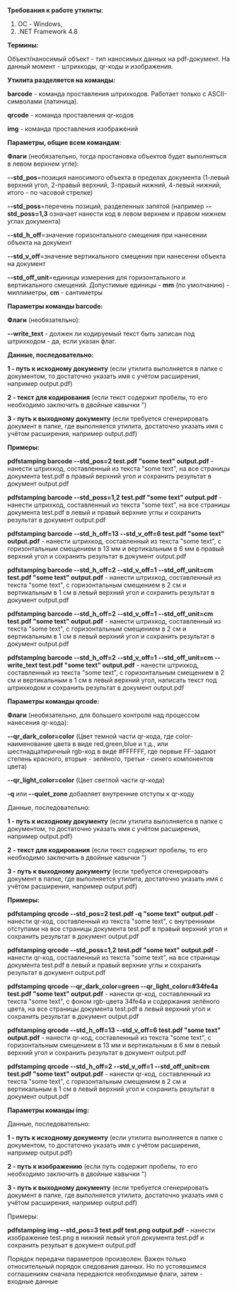 **Требования к работе утилиты**:
1) ОС - Windows,
2) .NET Framework 4.8

**Термины:**

Объект/наносимый объект - тип наносимых данных на pdf-документ. На данный момент - штрихкоды, qr-коды и изображения.

**Утилита разделяется на команды:**

**barcode** - команда проставления штрихкодов. Работает только с ASCII-символами (латиница).

**qrcode** - команда проставления qr-кодов

**img** - команда проставления изображений

**Параметры, общие всем командам**:

**Флаги** (необязательно, тогда простановка объектов будет выполняться в левом верхнем угле):

**--std_pos**=позиция наносимого объекта в пределах документа (1-левый верхний угол, 2-правый верхний, 3-правый нижний, 4-левый нижний, итого - по часовой стрелке)

**--std_poss**=перечень позиций, разделенных запятой (например **--std_poss=1,3** означает нанести код в левом верхнем и правом нижнем углах документа)

**--std_h_off**=значение горизонтального смещения при нанесении объекта на документ 

**--std_v_off**=значение вертикального смещения при нанесенни объекта на документ

**--std_off_unit**=единицы измерения для горизонтального и вертикального смещений. Допустимые единицы -
**mm** (по умолчанию) - миллиметры, **cm** - сантиметры

**Параметры команды barcode:**

**Флаги** (необязательно):

**--write_text** - должен ли кодируемый текст быть записан под штрихкодом - да, если указан флаг.

**Данные, последовательно:**

**1 - путь к исходному документу** (если утилита выполняется в папке с документом, то достаточно указать имя с учётом расширения, например output.pdf)

**2 - текст для кодирования** (если текст содержит пробелы, то его необходимо заключить в двойные кавычки ")

**3 - путь к выходному документу** (если требуется сгенерировать документ в папке, где выполняется утилита, достаточно указать имя с учётом расширения, например output.pdf)

**Примеры:**

**pdfstamping barcode --std_pos=2 test.pdf "some text" output.pdf** - нанести штрихкод, составленный из текста "some text", на все страницы документа test.pdf в правый верхний угол и сохранить результат в документ output.pdf

**pdfstamping barcode --std_poss=1,2 test.pdf "some text" output.pdf** - нанести штрихкод, составленный из текста "some text", на все страницы документа test.pdf в левый и правый верхние углы и сохранить результат в документ output.pdf

**pdfstamping barcode --std_h_off=13 --std_v_off=6 test.pdf "some text" output.pdf** - нанести штрихкод, составленный из текста "some text", с 
горизонтальным смещением в 13 мм и вертикальным в 6 мм в правый верхний угол и сохранить результат в документ output.pdf

**pdfstamping barcode --std_h_off=2 --std_v_off=1 --std_off_unit=cm test.pdf "some text" output.pdf** - нанести штрихкод, составленный из текста "some text", с горизонтальным смещением в 2 см и вертикальным в 1 см в левый верхний угол и сохранить результат в документ output.pdf

**pdfstamping barcode --std_h_off=2 --std_v_off=1 --std_off_unit=cm test.pdf "some text" output.pdf** - нанести штрихкод, составленный из текста "some text", с горизонтальным смещением в 2 см и вертикальным в 1 см в левый верхний угол и сохранить результат в документ output.pdf

**pdfstamping barcode --std_h_off=2 --std_v_off=1 --std_off_unit=cm --write_text test.pdf "some text" output.pdf** - нанести штрихкод, составленный из текста "some text", с горизонтальным смещением в 2 см и вертикальным в 1 см в левый верхний угол, написать текст под штрихкодом и сохранить результат в документ output.pdf

**Параметры команды qrcode:**

**Флаги** (необязательно, для большего контроля над процессом нанесения qr-кода):

**--qr_dark_color=color** (Цвет темной части qr-кода, где color-наименование цвета в виде red,green,blue и т.д., или шестнадцатиричный rgb-код в виде #FFFFFF, где первые FF-задают степень красного, вторые - зелёного, третьи - синего компонентов цвета)

**--qr_light_color=color** (Цвет светлой части qr-кода)

**-q** или **--quiet_zone** добавляет внутренние отступы к qr-коду

Данные, последовательно:

**1 - путь к исходному документу** (если утилита выполняется в папке с документом, то достаточно указать имя с учётом расширения, например output.pdf)

**2 - текст для кодирования** (если текст содержит пробелы, то его необходимо заключить в двойные кавычки ")

**3 - путь к выходному документу** (если требуется сгенерировать документ в папке, где выполняется утилита, достаточно указать имя с учётом расширения, например output.pdf)

**Примеры:**

**pdfstamping qrcode --std_pos=2 test.pdf -q "some text" output.pdf** - нанести qr-код, составленный из текста "some text", с внутренними отступами на все страницы документа test.pdf в правый верхний угол и сохранить результат в документ output.pdf

**pdfstamping qrcode --std_poss=1,2 test.pdf "some text" output.pdf** - нанести qr-код, составленный из текста "some text", на все страницы документа test.pdf в левый и правый верхние углы и сохранить результат в документ output.pdf

**pdfstamping qrcode --qr_dark_color=green --qr_light_color=#34fe4a test.pdf "some text" output.pdf** - нанести qr-код, составленный из текста "some text", с фоном rgb-цвета 34fe4a и содержания зелёного цвета, на все страницы документа test.pdf в левый верхний угол и сохранить результат в документ output.pdf

**pdfstamping qrcode --std_h_off=13 --std_v_off=6 test.pdf "some text" output.pdf** - нанести qr-код, составленный из текста "some text", с горизонтальным смещением в 13 мм и вертикальным в 6 мм в левый верхний угол и сохранить результат в документ output.pdf

**pdfstamping qrcode --std_h_off=2 --std_v_off=1 --std_off_unit=cm test.pdf "some text" output.pdf** - нанести qr-код, составленный из текста "some text", с горизонтальным смещением в 2 см и вертикальным в 1 см в левый верхний угол и сохранить результат в документ output.pdf

**Параметры команды img:**

Данные, последовательно:

**1 - путь к исходному документу** (если утилита выполняется в папке с документом, то достаточно указать имя с учётом расширения, например output.pdf)

**2 - путь к изображению** (если путь содержит пробелы, то его необходимо заключить в двойные кавычки ")

**3 - путь к выходному документу** (если требуется сгенерировать документ в папке, где выполняется утилита, достаточно указать имя с учётом расширения, например output.pdf)

Примеры:

**pdfstamping img --std_pos=3 test.pdf test.png output.pdf** - нанести изображение test.png в нижний левый угол документа test.pdf и сохранить резульат в документ output.pdf

Порядок передачи параметров произволен. Важен только относительный порядок следования данных.
Но по устоявшимся соглашениям сначала передаются необходимые флаги, затем - входные данные
